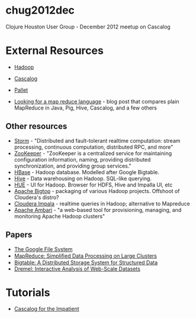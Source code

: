 chug2012dec
===========

Clojure Houston User Group - December 2012 meetup on Cascalog



# External Resources

+ [Hadoop](http://hadoop.apache.org/)
+ [Cascalog](https://github.com/nathanmarz/cascalog)
+ [Pallet](http://palletops.com/)

+ [Looking for a map reduce language](http://blog.piccolboni.info/2011/04/looking-for-map-reduce-language.html) - blog post that compares plain MapReduce in Java, Pig, Hive, Cascalog, and a few others

## Other resources

+ [Storm](https://github.com/nathanmarz/storm) - "Distributed and fault-tolerant realtime computation: stream processing, continuous computation, distributed RPC, and more"
+ [ZooKeeper](http://zookeeper.apache.org/) - "ZooKeeper is a centralized service for maintaining configuration information, naming, providing distributed synchronization, and providing group services."
+ [HBase](http://hbase.apache.org/) - Hadoop database.  Modelled after Google Bigtable.
+ [Hive](http://hive.apache.org/) - Data warehousing on Hadoop.  SQL-like querying.
+ [HUE](http://cloudera.github.com/hue/) - UI for Hadoop.  Browser for HDFS, Hive and Impalla UI, etc
+ [Apache Bigtop](http://bigtop.apache.org/) - packaging of various Hadoop projects.  Offshoot of Cloudera's distro?
+ [Cloudera Impala](https://github.com/cloudera/impala) - realtime queries in Hadoop; alternative to Mapreduce
+ [Apache Ambari](http://incubator.apache.org/ambari/) - "a web-based tool for provisioning, managing, and monitoring Apache Hadoop clusters"

## Papers

+ [The Google File System](http://research.google.com/archive/gfs.html)
+ [MapReduce: Simpliﬁed Data Processing on Large Clusters](http://static.usenix.org/event/osdi04/tech/full_papers/dean/dean.pdf)
+ [Bigtable: A Distributed Storage System for Structured Data](http://research.google.com/archive/bigtable.html)
+ [Dremel: Interactive Analysis of Web-Scale Datasets](http://research.google.com/pubs/pub36632.html)

# Tutorials
+ [Cascalog for the Impatient](https://github.com/Quantisan/Impatient)

